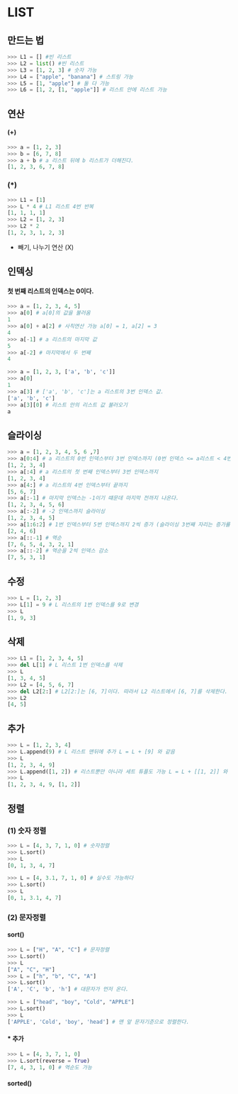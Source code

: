 

# LIST

## 만드는 법

```python
>>> L1 = [] #빈 리스트
>>> L2 = list() #빈 리스트
>>> L3 = [1, 2, 3] # 숫자 가능
>>> L4 = ["apple", "banana"] # 스트링 가능
>>> L5 = [1, "apple"] # 둘 다 가능
>>> L6 = [1, 2, [1, "apple"]] # 리스트 안에 리스트 가능
```



## 연산

#### (+)

```python
>>> a = [1, 2, 3]
>>> b = [6, 7, 8]
>>> a + b # a 리스트 뒤에 b 리스트가 더해진다.
[1, 2, 3, 6, 7, 8]
```



### (*)

```python
>>> L1 = [1]
>>> L * 4 # L1 리스트 4번 반복
[1, 1, 1, 1]
>>> L2 = [1, 2, 3]
>>> L2 * 2
[1, 2, 3, 1, 2, 3]
```

- 빼기, 나누기 연산 (X)



## 인덱싱

#### 첫 번째 리스트의 인덱스는 0이다.

```python
>>> a = [1, 2, 3, 4, 5]
>>> a[0] # a[0]의 값을 불러옴
1
>>> a[0] + a[2] # 사칙연산 가능 a[0] = 1, a[2] = 3
4
>>> a[-1] # a 리스트의 마지막 값
5
>>> a[-2] # 마지막에서 두 번째
4
```

```python
>>> a = [1, 2, 3, ['a', 'b', 'c']]
>>> a[0]
1
>>> a[3] # ['a', 'b', 'c']는 a 리스트의 3번 인덱스 값.
['a', 'b', 'c']
>>> a[3][0] # 리스트 안의 리스트 값 불러오기
a
```



## 슬라이싱

```python
>>> a = [1, 2, 3, 4, 5, 6 ,7]
>>> a[0:4] # a 리스트의 0번 인덱스부터 3번 인덱스까지 (0번 인덱스 <= a리스트 < 4번 인덱스)
[1, 2, 3, 4]
>>> a[:4] # a 리스트의 첫 번째 인덱스부터 3번 인덱스까지
[1, 2, 3, 4]
>>> a[4:] # a 리스트의 4번 인덱스부터 끝까지
[5, 6, 7]
>>> a[:-1] # 마지막 인덱스는 -1이기 떄문데 마지막 전까지 나온다.
[1, 2, 3, 4, 5, 6]
>>> a[:-2] # -2 인덱스까지 슬라이싱
[1, 2, 3, 4, 5]
>>> a[1:6:2] # 1번 인덱스부터 5번 인덱스까지 2씩 증가 (슬라이싱 3번째 자리는 증가률)
[2, 4, 6]
>>> a[::-1] # 역순
[7, 6, 5, 4, 3, 2, 1]
>>> a[::-2] # 역순을 2씩 인덱스 감소
[7, 5, 3, 1]
```



## 수정

```python
>>> L = [1, 2, 3]
>>> L[1] = 9 # L 리스트의 1번 인덱스를 9로 변경
>>> L
[1, 9, 3]
```



## 삭제

```python
>>> L1 = [1, 2, 3, 4, 5]
>>> del L[1] # L 리스트 1번 인덱스를 삭제
>>> L
[1, 3, 4, 5]
>>> L2 = [4, 5, 6, 7]
>>> del L2[2:] # L2[2:]는 [6, 7]이다. 따라서 L2 리스트에서 [6, 7]를 삭제한다.
>>> L2
[4, 5]
```



## 추가

```python
>>> L = [1, 2, 3, 4]
>>> L.append(9) # L 리스트 맨뒤에 추가 L = L + [9] 와 같음
>>> L
[1, 2, 3, 4, 9]
>>> L.append([1, 2]) # 리스트뿐만 아니라 세트 튜플도 가능 L = L + [[1, 2]] 와 같음
>>> L
[1, 2, 3, 4, 9, [1, 2]]
```



## 정렬

### (1) 숫자 정렬

```python
>>> L = [4, 3, 7, 1, 0] # 숫자정렬
>>> L.sort()
>>> L
[0, 1, 3, 4, 7]
```

```python
>>> L = [4, 3.1, 7, 1, 0] # 실수도 가능하다
>>> L.sort()
>>> L
[0, 1, 3.1, 4, 7]
```



### (2) 문자정렬

#### sort()

```python
>>> L = ["H", "A", "C"] # 문자정렬
>>> L.sort()
>>> L
["A", "C", "H"]
>>> L = ["h", "b", "C", "A"]
>>> L.sort()
['A', 'C', 'b', 'h'] # 대문자가 먼저 온다.
```

```python
>>> L = ["head", "boy", "Cold", "APPLE"]
>>> L.sort()
>>> L
['APPLE', 'Cold', 'boy', 'head'] # 맨 앞 문자기준으로 정렬한다.
```



#### * 추가

```python
>>> L = [4, 3, 7, 1, 0]
>>> L.sort(reverse = True)
[7, 4, 3, 1, 0] # 역순도 가능
```



#### sorted()

```python

```

